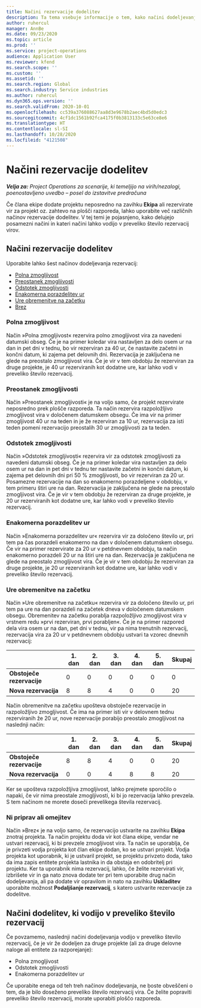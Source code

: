 ```yaml
---
title: Načini rezervacije dodelitev
description: Ta tema vsebuje informacije o tem, kako načini dodeljevanja rezervacij delujejo v storitvi Project Operations.
author: ruhercul
manager: AnnBe
ms.date: 09/23/2020
ms.topic: article
ms.prod: ''
ms.service: project-operations
audience: Application User
ms.reviewer: kfend
ms.search.scope: ''
ms.custom: ''
ms.assetid: ''
ms.search.region: Global
ms.search.industry: Service industries
ms.author: ruhercul
ms.dyn365.ops.version: ''
ms.search.validFrom: 2020-10-01
ms.openlocfilehash: cc539a376088627aa8d3e9678b2aec4bd5d0edc3
ms.sourcegitcommit: 4cf1dc1561b92fca4175f0b3813133c5e63ce8e6
ms.translationtype: HT
ms.contentlocale: sl-SI
ms.lasthandoff: 10/28/2020
ms.locfileid: "4121508"
---
```

# <a name="booking-allocation-methods"></a>Načini rezervacije dodelitev

_**Velja za:** Project Operations za scenarije, ki temeljijo na virih/nezalogi, poenostavljeno uvedbo – posel do izstavitve predračuna_

Če člana ekipe dodate projektu neposredno na zavihku **Ekipa** ali rezervirate vir za projekt oz. zahtevo na plošči razporeda, lahko uporabite več različnih načinov rezervacije dodelitev. V tej temi je pojasnjeno, kako delujejo posamezni načini in kateri načini lahko vodijo v preveliko število rezervacij virov.

## <a name="booking-allocation-methods"></a>Načini rezervacije dodelitev

Uporabite lahko šest načinov dodeljevanja rezervacij:

- [Polna zmogljivost](#full)
- [Preostanek zmogljivosti](#remaining)
- [Odstotek zmogljivosti](#percentage)
- [Enakomerna porazdelitev ur](#evenly)
- [Ure obremenitve na začetku](#front)
- [Brez](#none)

### <a name="full-capacity"></a><a name="full"></a>Polna zmogljivost 
Način »Polna zmogljivost« rezervira polno zmogljivost vira za navedeni datumski obseg. Če je na primer koledar vira nastavljen za delo osem ur na dan in pet dni v tednu, bo vir rezerviran za 40 ur, če nastavite začetni in končni datum, ki zajema pet delovnih dni. Rezervacija je zaključena ne glede na preostalo zmogljivost vira. Če je vir v tem obdobju že rezerviran za druge projekte, je 40 ur rezerviranih kot dodatne ure, kar lahko vodi v preveliko število rezervacij.

### <a name="remaining-capacity"></a><a name="remaining"></a>Preostanek zmogljivosti
Način »Preostanek zmogljivosti« je na voljo samo, če projekt rezervirate neposredno prek plošče razporeda. Ta način rezervira razpoložljivo zmogljivost vira v določenem datumskem obsegu. Če ima vir na primer zmogljivost 40 ur na teden in je že rezerviran za 10 ur, rezervacija za isti teden pomeni rezervacijo preostalih 30 ur zmogljivosti za ta teden.

### <a name="percentage-capacity"></a><a name="percentage"></a>Odstotek zmogljivosti
Način »Odstotek zmogljivosti« rezervira vir za odstotek zmogljivosti za navedeni datumski obseg. Če je na primer koledar vira nastavljen za delo osem ur na dan in pet dni v tednu ter nastavite začetni in končni datum, ki zajema pet delovnih dni pri 50 % zmogljivosti, bo vir rezerviran za 20 ur. Posamezne rezervacije na dan so enakomerno porazdeljene v obdobju, v tem primeru štiri ure na dan. Rezervacija je zaključena ne glede na preostalo zmogljivost vira. Če je vir v tem obdobju že rezerviran za druge projekte, je 20 ur rezerviranih kot dodatne ure, kar lahko vodi v preveliko število rezervacij.

### <a name="evenly-distribute-hours"></a><a name="evenly"></a>Enakomerna porazdelitev ur
Način »Enakomerna porazdelitev ur« rezervira vir za določeno število ur, pri tem pa čas porazdeli enakomerno na dan v določenem datumskem obsegu. Če vir na primer rezervirate za 20 ur v petdnevnem obdobju, ta način enakomerno porazdeli 20 ur na štiri ure na dan. Rezervacija je zaključena ne glede na preostalo zmogljivost vira. Če je vir v tem obdobju že rezerviran za druge projekte, je 20 ur rezerviranih kot dodatne ure, kar lahko vodi v preveliko število rezervacij.

### <a name="front-load-hours"></a><a name="front"></a>Ure obremenitve na začetku
Način »Ure obremenitve na začetku« rezervira vir za določeno število ur, pri tem pa ure na dan porazdeli na začetek dneva v določenem datumskem obsegu. Obremenitev na začetku porablja razpoložljivo zmogljivost vira v vrstnem redu »prvi rezerviran, prvi porabljen«. Če je na primer razpored dela vira osem ur na dan, pet dni v tednu, vir pa nima trenutnih rezervacij, rezervacija vira za 20 ur v petdnevnem obdobju ustvari ta vzorec dnevnih rezervacij: 

|                           |    1. dan    |    2. dan    |    3. dan    |    4. dan    |    5. dan    |    Skupaj    |
|---------------------------|-------------|-------------|-------------|-------------|-------------|-------------|
|    **Obstoječe rezervacije**    |    0        |    0        |    0        |    0        |    0        |    0        |
|    **Nova rezervacija**          |    8        |    8        |    4        |    0        |    0        |    20       |

Način obremenitve na začetku upošteva obstoječe rezervacije in razpoložljivo zmogljivost. Če ima na primer isti vir v delovnem tednu rezerviranih že 20 ur, nove rezervacije porabijo preostalo zmogljivost na naslednji način:

|                     | 1. dan | 2. dan | 3. dan | 4. dan | 5. dan | Skupaj |
|---------------------|-------|-------|-------|-------|-------|-------|
| **Obstoječe rezervacije** | 8     | 8     | 4     | 0     | 0     | 20    |
| **Nova rezervacija**       | 0     | 0     | 4     | 8     | 8     | 20    |

Ker se upošteva razpoložljiva zmogljivost, lahko prejmete sporočilo o napaki, če vir nima preostale zmogljivosti, ki bi jo rezervacija lahko prevzela. S tem načinom ne morete doseči prevelikega števila rezervacij.

### <a name="none"></a><a name="none"></a>Ni priprav ali omejitev
Način »Brez« je na voljo samo, če rezervacijo ustvarite na zavihku **Ekipa** znotraj projekta. Ta način projektu doda vir kot člana ekipe, vendar ne ustvari rezervacij, ki bi prevzele zmogljivost vira. Ta način se uporablja, če je privzeti vodja projekta kot član ekipe dodan, ko se ustvari projekt. Vodja projekta kot uporabnik, ki je ustvaril projekt, se projektu privzeto doda, tako da ima zapis entitete projekta lastnika in da obstaja en odobritelj pri projektu. Ker ta uporabnik nima rezervacij, lahko, če želite rezervirati vir, izbrišete vir in ga nato znova dodate ter pri tem uporabite drug način dodeljevanja, ali pa dodate vir opravilom in nato na zavihku **Uskladitev** uporabite možnost **Podaljšanje rezervacij**, s katero ustvarite rezervacije za dodelitve.

## <a name="allocation-methods-that-lead-to-overbooking"></a>Načini dodelitev, ki vodijo v preveliko število rezervacij
Če povzamemo, naslednji načini dodeljevanja vodijo v preveliko število rezervacij, če je vir že dodeljen za druge projekte (ali za druge delovne naloge ali entitete za razporejanje):

- Polna zmogljivost
- Odstotek zmogljivosti
- Enakomerna porazdelitev ur

Če uporabite enega od teh treh načinov dodeljevanja, ne boste obveščeni o tem, da je bilo doseženo preveliko število rezervacij vira. Če želite popraviti preveliko število rezervacij, morate uporabiti ploščo razporeda.
